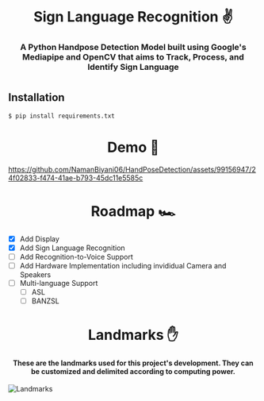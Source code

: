<a id="readme-top"></a>

<h1 align="center"> <b> Sign Language Recognition ✌️ </b> </h1>

<h3 align="center"> A Python Handpose Detection Model built using Google's Mediapipe and OpenCV that aims to Track, Process, and Identify Sign Language</h3>
<h1 align="center"></h1>

## Installation
```$ pip install requirements.txt```

<h1 align="center">Demo 🔨</h1>

https://github.com/NamanBiyani06/HandPoseDetection/assets/99156947/24f02833-f474-41ae-b793-45dc11e5585c

<!-- ROADMAP -->
<h1 align="center"> Roadmap 🏎️ </h1>

- [x] Add Display
- [x] Add Sign Language Recognition
- [ ] Add Recognition-to-Voice Support
- [ ] Add Hardware Implementation including invididual Camera and Speakers
- [ ] Multi-language Support
    - [ ] ASL
    - [ ] BANZSL

<h1 align="center"> Landmarks ✋</h1>
<h4 align="center">These are the landmarks used for this project's development. They can be customized and delimited according to computing power.</h4>

![Landmarks](https://github.com/NamanBiyani06/SignLanguageRecognition/blob/main/images/hand_landmarks.png)

